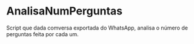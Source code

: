 # AnalisaNumPerguntas
Script que dada comversa exportada do WhatsApp, analisa o número de perguntas feita por cada um.
